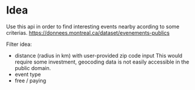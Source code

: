# Idea 

Use this api in order to find interesting events nearby acording to some criterias. https://donnees.montreal.ca/dataset/evenements-publics

Filter idea: 
- distance (radius in km) with user-provided zip code input 
This would require some investment, geocoding data is not easily accessible in the public domain.
- event type
- free / paying
